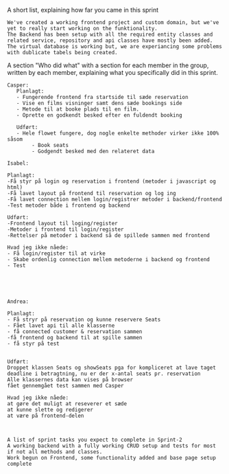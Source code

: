 A short list, explaining how far you came in this sprint

    We've created a working frontend project and custom domain, but we've yet to really start working on the funktionality.
    The Backend has been setup with all the required entity classes and related service, repository and api classes have mostly been added.
    The virtual database is working but, we are experiancing some problems with dublicate tabels being created.

A section "Who did what" with a section for each member in the group, written by each member, explaining what you specifically did in this sprint.

    Casper:
       Planlagt:
       - Fungerende frontend fra startside til sæde reservation
       - Vise en films visninger samt dens sæde bookings side
       - Metode til at booke plads til en film.
       - Oprette en godkendt besked efter en fuldendt booking
       
       Udført:
       - Hele flowet fungere, dog nogle enkelte methoder virker ikke 100% såsom
            - Book seats
            - Godgendt besked med den relateret data

    Isabel:
    
    Planlagt:
    -Få styr på login og reservation i frontend (metoder i javascript og html)
    -Få lavet layout på frontend til reservation og log ing
    -Få lavet connection mellem login/registrer metoder i backend/frontend
    -Test metoder både i frontend og backend
    
    Udført:
    -Frontend layout til loging/register
    -Metoder i frontend til login/register
    -Rettelser på metoder i backend så de spillede sammen med frontend

    Hvad jeg ikke nåede:
    - Få login/register til at virke
    - Skabe ordenlig connection mellem metoderne i backend og frontend
    - Test
    
    
    

    
    Andrea:  
    
    Planlagt: 
    - Få stryr på reservation og kunne reservere Seats
    - Fået lavet api til alle klasserne 
    - få connected customer & reservation sammen
    -få frontend og backend til at spille sammen
    - få styr på test
  
    
    Udført:
    Droppet klassen Seats og showSeats pga for kompliceret at lave taget deadline i betragtning, nu er der x-antal seats pr. reservation
    Alle klassernes data kan vises på browser
    fået gennemgået test sammen med Casper
    
    Hvad jeg ikke nåede:
    at gøre det muligt at reseverer et sæde
    at kunne slette og redigerer
    at være på frontend-delen
    
    
    
    A list of sprint tasks you expect to complete in Sprint-2
    A working backend with a fully working CRUD setup and tests for most if not all methods and classes.
    Work begun on Frontend, some functionality added and base page setup complete
    
